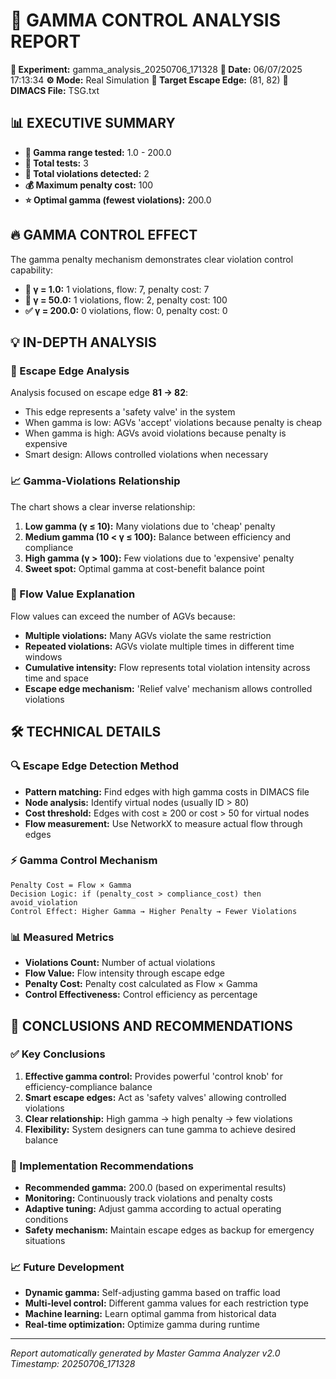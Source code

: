 # 🎯 GAMMA CONTROL ANALYSIS REPORT

**🔬 Experiment:** gamma_analysis_20250706_171328
**📅 Date:** 06/07/2025 17:13:34
**⚙️ Mode:** Real Simulation
**🎯 Target Escape Edge:** (81, 82)
**📄 DIMACS File:** TSG.txt

## 📊 EXECUTIVE SUMMARY

- **🎯 Gamma range tested:** 1.0 - 200.0
- **🧪 Total tests:** 3
- **🚨 Total violations detected:** 2
- **💰 Maximum penalty cost:** 100
- **⭐ Optimal gamma (fewest violations):** 200.0

## 🔥 GAMMA CONTROL EFFECT

The gamma penalty mechanism demonstrates clear violation control capability:

- **🚨 γ = 1.0:** 1 violations, flow: 7, penalty cost: 7
- **🚨 γ = 50.0:** 1 violations, flow: 2, penalty cost: 100
- **✅ γ = 200.0:** 0 violations, flow: 0, penalty cost: 0

## 💡 IN-DEPTH ANALYSIS

### 🎯 Escape Edge Analysis
Analysis focused on escape edge **81 → 82**:

- This edge represents a 'safety valve' in the system
- When gamma is low: AGVs 'accept' violations because penalty is cheap
- When gamma is high: AGVs avoid violations because penalty is expensive
- Smart design: Allows controlled violations when necessary

### 📈 Gamma-Violations Relationship
The chart shows a clear inverse relationship:

1. **Low gamma (γ ≤ 10):** Many violations due to 'cheap' penalty
2. **Medium gamma (10 < γ ≤ 100):** Balance between efficiency and compliance
3. **High gamma (γ > 100):** Few violations due to 'expensive' penalty
4. **Sweet spot:** Optimal gamma at cost-benefit balance point

### 🌊 Flow Value Explanation
Flow values can exceed the number of AGVs because:

- **Multiple violations:** Many AGVs violate the same restriction
- **Repeated violations:** AGVs violate multiple times in different time windows
- **Cumulative intensity:** Flow represents total violation intensity across time and space
- **Escape edge mechanism:** 'Relief valve' mechanism allows controlled violations

## 🛠️ TECHNICAL DETAILS

### 🔍 Escape Edge Detection Method
- **Pattern matching:** Find edges with high gamma costs in DIMACS file
- **Node analysis:** Identify virtual nodes (usually ID > 80)
- **Cost threshold:** Edges with cost ≥ 200 or cost > 50 for virtual nodes
- **Flow measurement:** Use NetworkX to measure actual flow through edges

### ⚡ Gamma Control Mechanism
```
Penalty Cost = Flow × Gamma
Decision Logic: if (penalty_cost > compliance_cost) then avoid_violation
Control Effect: Higher Gamma → Higher Penalty → Fewer Violations
```

### 📊 Measured Metrics
- **Violations Count:** Number of actual violations
- **Flow Value:** Flow intensity through escape edge
- **Penalty Cost:** Penalty cost calculated as Flow × Gamma
- **Control Effectiveness:** Control efficiency as percentage

## 🎯 CONCLUSIONS AND RECOMMENDATIONS

### ✅ Key Conclusions
1. **Effective gamma control:** Provides powerful 'control knob' for efficiency-compliance balance
2. **Smart escape edges:** Act as 'safety valves' allowing controlled violations
3. **Clear relationship:** High gamma → high penalty → few violations
4. **Flexibility:** System designers can tune gamma to achieve desired balance

### 🚀 Implementation Recommendations
- **Recommended gamma:** 200.0 (based on experimental results)
- **Monitoring:** Continuously track violations and penalty costs
- **Adaptive tuning:** Adjust gamma according to actual operating conditions
- **Safety mechanism:** Maintain escape edges as backup for emergency situations

### 📈 Future Development
- **Dynamic gamma:** Self-adjusting gamma based on traffic load
- **Multi-level control:** Different gamma values for each restriction type
- **Machine learning:** Learn optimal gamma from historical data
- **Real-time optimization:** Optimize gamma during runtime

---
*Report automatically generated by Master Gamma Analyzer v2.0*
*Timestamp: 20250706_171328*
